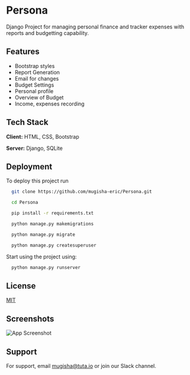 
# Persona

Django Project for managing personal finance and tracker expenses with reports and budgetting capability.


## Features

- Bootstrap styles
- Report Generation
- Email for changes
- Budget Settings
- Personal profile
- Overview of Budget
- Income, expenses recording


## Tech Stack

**Client:** HTML, CSS, Bootstrap

**Server:** Django, SQLite


## Deployment

To deploy this project run

```bash
  git clone https://github.com/mugisha-eric/Persona.git
```

```bash
  cd Persona
```
```bash
  pip install -r requirements.txt
```
```bash
  python manage.py makemigrations
```
```bash
  python manage.py migrate
```
```bash
  python manage.py createsuperuser
```
Start using the project using:
```bash
  python manage.py runserver
```

## License

[MIT](https://choosealicense.com/licenses/mit/)


## Screenshots

![App Screenshot](https://via.placeholder.com/468x300?text=App+Screenshot+Here)


## Support

For support, email mugisha@tuta.io or join our Slack channel.

